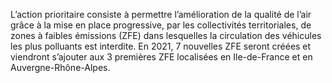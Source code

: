 <p>
  <span id="brief">
    L’action prioritaire consiste à permettre l’amélioration de la qualité de l’air grâce à la mise en place progressive, par les collectivités territoriales, de zones à faibles émissions (ZFE) dans lesquelles la circulation des véhicules les plus polluants est interdite. En 2021, 7 nouvelles ZFE seront créées et viendront s’ajouter aux 3 premières ZFE localisées en Ile-de-France et en Auvergne-Rhône-Alpes.
  </span>
</p>
